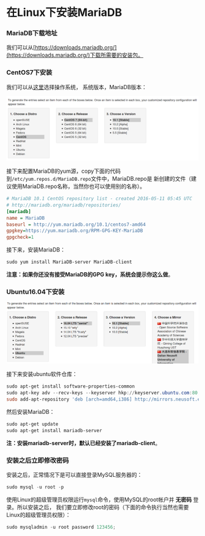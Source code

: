 在Linux下安装MariaDB
===============================================
### MariaDB下载地址
我们可以从[https://downloads.mariadb.org/](https://downloads.mariadb.org/)下载所需要的安装包。

### CentOS7下安装
我们可以从[这里](https://downloads.mariadb.org/mariadb/repositories/#mirror=neusoft)选择操作系统，
系统版本，MariaDB版本：

![CentOS7下安装MariaDB](img/CentOS7下安装MariaDB.png)

接下来配置MariaDB的yum源，copy下面的代码到`/etc/yum.repos.d/MariaDB.repo`文件中，MariaDB.repo是
新创建的文件（建议使用MariaDB.repo名称，当然你也可以使用别的名称）。
```ini
# MariaDB 10.1 CentOS repository list - created 2016-05-11 05:45 UTC
# http://mariadb.org/mariadb/repositories/
[mariadb]
name = MariaDB
baseurl = http://yum.mariadb.org/10.1/centos7-amd64
gpgkey=https://yum.mariadb.org/RPM-GPG-KEY-MariaDB
gpgcheck=1
```
接下来，安装MariaDB：
```powershell
sudo yum install MariaDB-server MariaDB-client
```
**注意：如果你还没有接受MariaDB的GPG key，系统会提示你这么做**。

### Ubuntu16.04下安装
![ubuntu16.04安装MariaDB](img/ubuntu16.04安装MariaDB.png)

接下来安装ubuntu软件仓库：
```powershell
sudo apt-get install software-properties-common
sudo apt-key adv --recv-keys --keyserver hkp://keyserver.ubuntu.com:80 0xF1656F24C74CD1D8
sudo add-apt-repository 'deb [arch=amd64,i386] http://mirrors.neusoft.edu.cn/mariadb/repo/10.1/ubuntu xenial main'
```
然后安装MariaDB：
```powershell
sudo apt-get update
sudo apt-get install mariadb-server
```
**注：安装mariadb-server时，默认已经安装了mariadb-client**。

### 安装之后立即修改密码
安装之后，正常情况下是可以直接登录MySQL服务器的：
```powershell
sudo mysql -u root -p
```
使用Linux的超级管理员权限运行`mysql`命令，使用MySQL的root帐户并 **无密码** 登录。所以安装之后，
我们要立即修改root的密码（下面的命令执行当然也需要Linux的超级管理员权限）：
```powershell
sudo mysqladmin -u root password 123456;
```
